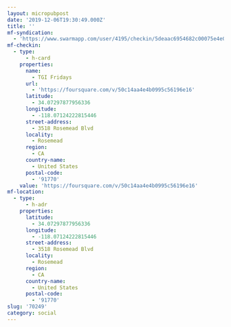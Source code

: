 ```yaml
---
layout: micropubpost
date: '2019-12-06T19:30:49.000Z'
title: ''
mf-syndication:
  - 'https://www.swarmapp.com/user/4195/checkin/5deaac6954682c00075e4e00'
mf-checkin:
  - type:
      - h-card
    properties:
      name:
        - TGI Fridays
      url:
        - 'https://foursquare.com/v/50c14aa4e4b0995c56196e16'
      latitude:
        - 34.07297877956336
      longitude:
        - -118.07124222815446
      street-address:
        - 3518 Rosemead Blvd
      locality:
        - Rosemead
      region:
        - CA
      country-name:
        - United States
      postal-code:
        - '91770'
    value: 'https://foursquare.com/v/50c14aa4e4b0995c56196e16'
mf-location:
  - type:
      - h-adr
    properties:
      latitude:
        - 34.07297877956336
      longitude:
        - -118.07124222815446
      street-address:
        - 3518 Rosemead Blvd
      locality:
        - Rosemead
      region:
        - CA
      country-name:
        - United States
      postal-code:
        - '91770'
slug: '70249'
category: social
---
```

